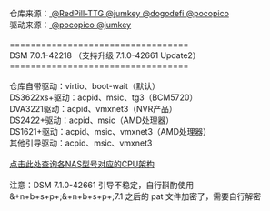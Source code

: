 仓库来源：<a href="https://github.com/RedPill-TTG/redpill-load"> @RedPill-TTG </a><a href="https://github.com/jumkey/redpill-load"> @jumkey </a><a href="https://github.com/dogodefi/redpill-load"> @dogodefi </a><a href="https://github.com/pocopico/rp-ext"> @pocopico </a><br>驱动来源：<a href="https://github.com/pocopico/rp-ext"> @pocopico </a><a href="https://github.com/jumkey/redpill-load"> @jumkey </a><br><br>==================================<br>DSM 7.0.1-42218 （支持升级 7.1.0-42661 Update2）<br>==================================<br><br>仓库自带驱动：virtio、boot-wait（默认）<br>DS3622xs+驱动：acpid、msic、tg3（BCM5720）<br>DVA3221驱动：acpid、vmxnet3（NVR产品）<br>DS2422+驱动：acpid、msic（AMD处理器）<br>DS1621+驱动：acpid、msic、vmxnet3（AMD处理器）<br>其他引导驱动：acpid、msic、vmxnet3<br><br><a href="https://kb.synology.com/en-me/DSM/tutorial/What_kind_of_CPU_does_my_NAS_have">点击此处查询各NAS型号对应的CPU架构</a><br><br>注意：DSM 7.1.0-42661 引导不稳定，自行斟酌使用<br>&+n+b+s+p+;&+n+b+s+p+;7.1 之后的 pat 文件加密了，需要自行解密
